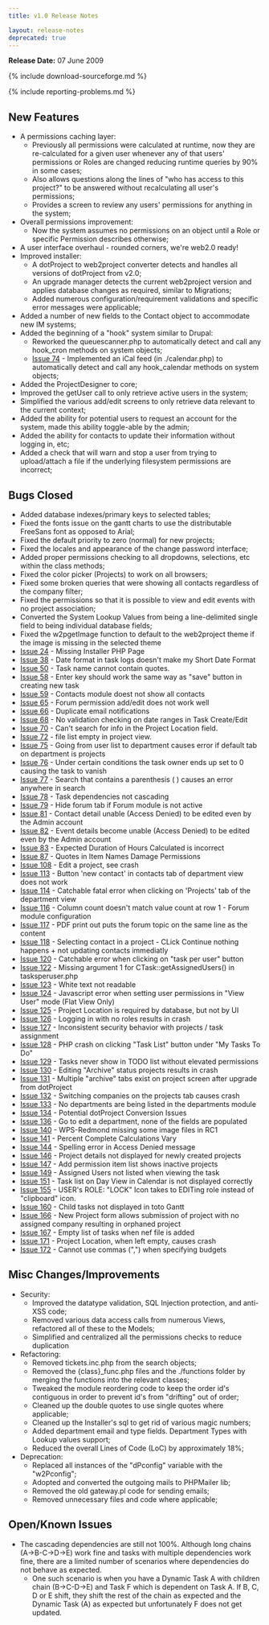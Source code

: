 ```yaml
---
title: v1.0 Release Notes

layout: release-notes
deprecated: true
---
```


**Release Date:** 07 June 2009

{% include download-sourceforge.md %}

{% include reporting-problems.md %}

## New Features

* A permissions caching layer:
  * Previously all permissions were calculated at runtime, now they are re-calculated for a given user whenever any of that users' permissions or Roles are changed reducing runtime queries by 90% in some cases;
  * Also allows questions along the lines of "who has access to this project?" to be answered without recalculating all user's permissions;
  * Provides a screen to review any users' permissions for anything in the system;
* Overall permissions improvement:
  * Now the system assumes no permissions on an object until a Role or specific Permission describes otherwise;
* A user interface overhaul - rounded corners, we're web2.0 ready!
* Improved installer:
  * A dotProject to web2project converter detects and handles all versions of dotProject from v2.0;
  * An upgrade manager detects the current web2project version and applies database changes as required, similar to Migrations;
  * Added numerous configuration/requirement validations and specific error messages were applicable;
* Added a number of new fields to the Contact object to accommodate new IM systems;
* Added the beginning of a "hook" system similar to Drupal:
  * Reworked the queuescanner.php to automatically detect and call any hook_cron methods on system objects;
  * [Issue 74](http://bugs.web2project.net/view.php?id=74) - Implemented an iCal feed (in ./calendar.php) to automatically detect and call any hook_calendar methods on system objects;
* Added the ProjectDesigner to core;
* Improved the getUser call to only retrieve active users in the system;
* Simplified the various add/edit screens to only retrieve data relevant to the current context;
* Added the ability for potential users to request an account for the system, made this ability toggle-able by the admin;
* Added the ability for contacts to update their information without logging in, etc;
* Added a check that will warn and stop a user from trying to upload/attach a file if the underlying filesystem permissions are incorrect;

## Bugs Closed

* Added database indexes/primary keys to selected tables;
* Fixed the fonts issue on the gantt charts to use the distributable FreeSans font as opposed to Arial;
* Fixed the default priority to zero (normal) for new projects;
* Fixed the locales and appearance of the change password interface;
* Added proper permissions checking to all dropdowns, selections, etc within the class methods;
* Fixed the color picker (Projects) to work on all browsers;
* Fixed some broken queries that were showing all contacts regardless of the company filter;
* Fixed the permissions so that it is possible to view and edit events with no project association;
* Converted the System Lookup Values from being a line-delimited single field to being individual database fields;
* Fixed the w2pgetImage function to default to the web2project theme if the image is missing in the selected theme
* [Issue 24](http://bugs.web2project.net/view.php?id=24) - Missing Installer PHP Page
* [Issue 38](http://bugs.web2project.net/view.php?id=38) - Date format in task logs doesn't make my Short Date Format
* [Issue 50](http://bugs.web2project.net/view.php?id=50) - Task name cannot contain quotes.
* [Issue 58](http://bugs.web2project.net/view.php?id=58) - Enter key should work the same way as "save" button in creating new task
* [Issue 59](http://bugs.web2project.net/view.php?id=59) - Contacts module doest not show all contacts
* [Issue 65](http://bugs.web2project.net/view.php?id=65) - Forum permission add/edit does not work well
* [Issue 66](http://bugs.web2project.net/view.php?id=66) - Duplicate email notifications
* [Issue 68](http://bugs.web2project.net/view.php?id=68) - No validation checking on date ranges in Task Create/Edit
* [Issue 70](http://bugs.web2project.net/view.php?id=70) - Can't search for info in the Project Location field.
* [Issue 72](http://bugs.web2project.net/view.php?id=72) - file list empty in project view.
* [Issue 75](http://bugs.web2project.net/view.php?id=75) - Going from user list to department causes error if default tab on department is projects
* [Issue 76](http://bugs.web2project.net/view.php?id=76) - Under certain conditions the task owner ends up set to 0 causing the task to vanish
* [Issue 77](http://bugs.web2project.net/view.php?id=77) - Search that contains a parenthesis ( ) causes an error anywhere in search
* [Issue 78](http://bugs.web2project.net/view.php?id=78) - Task dependencies not cascading
* [Issue 79](http://bugs.web2project.net/view.php?id=79) - Hide forum tab if Forum module is not active
* [Issue 81](http://bugs.web2project.net/view.php?id=81) - Contact detail unable (Access Denied) to be edited even by the Admin account
* [Issue 82](http://bugs.web2project.net/view.php?id=82) - Event details become unable (Access Denied) to be edited even by the Admin account
* [Issue 83](http://bugs.web2project.net/view.php?id=83) - Expected Duration of Hours Calculated is incorrect
* [Issue 87](http://bugs.web2project.net/view.php?id=87) - Quotes in Item Names Damage Permissions
* [Issue 108](http://bugs.web2project.net/view.php?id=108) - Edit a project, see crash
* [Issue 113](http://bugs.web2project.net/view.php?id=113) - Button 'new contact' in contacts tab of department view does not work
* [Issue 114](http://bugs.web2project.net/view.php?id=114) - Catchable fatal error when clicking on 'Projects' tab of the department view
* [Issue 116](http://bugs.web2project.net/view.php?id=116) - Column count doesn't match value count at row 1 - Forum module configuration
* [Issue 117](http://bugs.web2project.net/view.php?id=117) - PDF print out puts the forum topic on the same line as the content
* [Issue 118](http://bugs.web2project.net/view.php?id=118) - Selecting contact in a project - CLick Continue nothing happens + not updating contacts immediatly
* [Issue 120](http://bugs.web2project.net/view.php?id=120) - Catchable error when clicking on "task per user" button
* [Issue 122](http://bugs.web2project.net/view.php?id=122) - Missing argument 1 for CTask::getAssignedUsers() in tasksperuser.php
* [Issue 123](http://bugs.web2project.net/view.php?id=123) - White text not readable
* [Issue 124](http://bugs.web2project.net/view.php?id=124) - Javascript error when setting user permissions in "View User" mode (Flat View Only)
* [Issue 125](http://bugs.web2project.net/view.php?id=125) - Project Location is required by database, but not by UI
* [Issue 126](http://bugs.web2project.net/view.php?id=126) - Logging in with no roles results in crash
* [Issue 127](http://bugs.web2project.net/view.php?id=127) - Inconsistent security behavior with projects / task assignment
* [Issue 128](http://bugs.web2project.net/view.php?id=128) - PHP crash on clicking "Task List" button under "My Tasks To Do"
* [Issue 129](http://bugs.web2project.net/view.php?id=129) - Tasks never show in TODO list without elevated permissions
* [Issue 130](http://bugs.web2project.net/view.php?id=130) - Editing "Archive" status projects results in crash
* [Issue 131](http://bugs.web2project.net/view.php?id=131) - Multiple "archive" tabs exist on project screen after upgrade from dotProject
* [Issue 132](http://bugs.web2project.net/view.php?id=132) - Switching companies on the projects tab causes crash
* [Issue 133](http://bugs.web2project.net/view.php?id=133) - No departments are being listed in the departments module
* [Issue 134](http://bugs.web2project.net/view.php?id=134) - Potential dotProject Conversion Issues
* [Issue 136](http://bugs.web2project.net/view.php?id=136) - Go to edit a department, none of the fields are populated
* [Issue 140](http://bugs.web2project.net/view.php?id=140) - WPS-Redmond missing some image files in RC1
* [Issue 141](http://bugs.web2project.net/view.php?id=141) - Percent Complete Calculations Vary
* [Issue 144](http://bugs.web2project.net/view.php?id=144) - Spelling error in Access Denied message
* [Issue 146](http://bugs.web2project.net/view.php?id=146) - Project details not displayed for newly created projects
* [Issue 147](http://bugs.web2project.net/view.php?id=147) - Add permission item list <Project> shows inactive projects
* [Issue 149](http://bugs.web2project.net/view.php?id=149) - Assigned Users not listed when viewing the task
* [Issue 151](http://bugs.web2project.net/view.php?id=151) - Task list on Day View in Calendar is not displayed correctly
* [Issue 155](http://bugs.web2project.net/view.php?id=155) - USER's ROLE: "LOCK" Icon takes to EDITing role instead of "clipboard" icon.
* [Issue 160](http://bugs.web2project.net/view.php?id=160) - Child tasks not displayed in toto Gantt
* [Issue 166](http://bugs.web2project.net/view.php?id=166) - New Project form allows submission of project with no assigned company resulting in orphaned project
* [Issue 167](http://bugs.web2project.net/view.php?id=167) - Empty list of tasks when nef file is added
* [Issue 171](http://bugs.web2project.net/view.php?id=171) - Project Location, when left empty, causes crash
* [Issue 172](http://bugs.web2project.net/view.php?id=172) - Cannot use commas (",") when specifying budgets

## Misc Changes/Improvements

* Security:
  * Improved the datatype validation, SQL Injection protection, and anti-XSS code;
  * Removed various data access calls from numerous Views, refactored all of these to the Models;
  * Simplified and centralized all the permissions checks to reduce duplication
* Refactoring:
  * Removed tickets.inc.php from the search objects;
  * Removed the {class}_func.php files and the ./functions folder by merging the functions into the relevant classes;
  * Tweaked the module reordering code to keep the order id's contiguous in order to prevent id's from "drifting" out of order;
  * Cleaned up the double quotes to use single quotes where applicable;
  * Cleaned up the Installer's sql to get rid of various magic numbers;
  * Added department email and type fields. Department Types with Lookup values support;
  * Reduced the overall Lines of Code (LoC) by approximately 18%;
* Deprecation:
  * Replaced all instances of the "dPconfig" variable with the "w2Pconfig";
  * Adopted and converted the outgoing mails to PHPMailer lib;
  * Removed the old gateway.pl code for sending emails;
  * Removed unnecessary files and code where applicable;

## Open/Known Issues

* The cascading dependencies are still not 100%.  Although long chains (A->B-C->D->E) work fine and tasks with multiple dependencies work fine, there are a limited number of scenarios where dependencies do not behave as expected.
  * One such scenario is when you have a Dynamic Task A with children chain (B->C-D->E) and Task F which is dependent on Task A.  If B, C, D or E shift, they shift the rest of the chain as expected and the Dynamic Task (A) as expected but unfortunately F does not get updated.